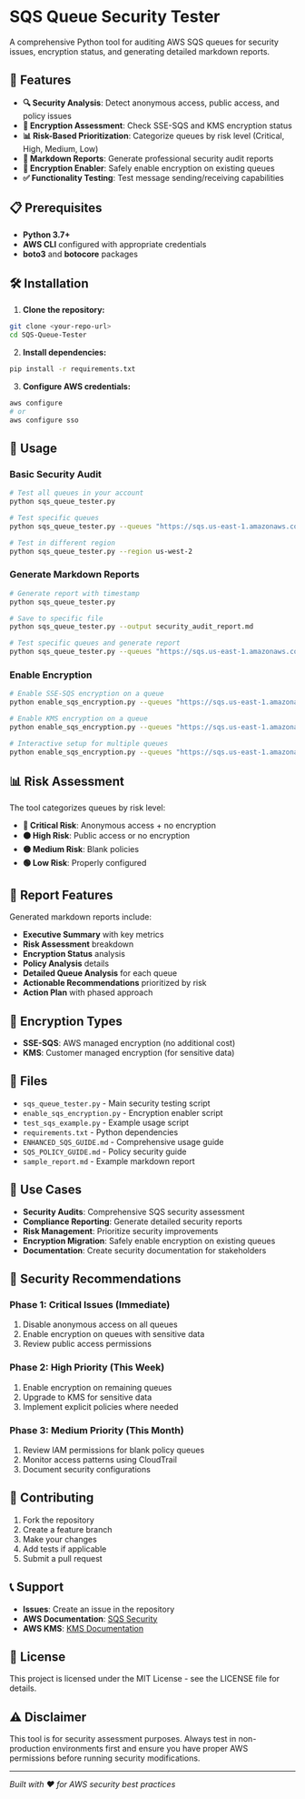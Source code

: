 # SQS Queue Security Tester

A comprehensive Python tool for auditing AWS SQS queues for security issues, encryption status, and generating detailed markdown reports.

## 🚀 Features

- **🔍 Security Analysis**: Detect anonymous access, public access, and policy issues
- **🔐 Encryption Assessment**: Check SSE-SQS and KMS encryption status
- **📊 Risk-Based Prioritization**: Categorize queues by risk level (Critical, High, Medium, Low)
- **📄 Markdown Reports**: Generate professional security audit reports
- **🔧 Encryption Enabler**: Safely enable encryption on existing queues
- **✅ Functionality Testing**: Test message sending/receiving capabilities

## 📋 Prerequisites

- **Python 3.7+**
- **AWS CLI** configured with appropriate credentials
- **boto3** and **botocore** packages

## 🛠️ Installation

1. **Clone the repository:**
```bash
git clone <your-repo-url>
cd SQS-Queue-Tester
```

2. **Install dependencies:**
```bash
pip install -r requirements.txt
```

3. **Configure AWS credentials:**
```bash
aws configure
# or
aws configure sso
```

## 🔧 Usage

### Basic Security Audit

```bash
# Test all queues in your account
python sqs_queue_tester.py

# Test specific queues
python sqs_queue_tester.py --queues "https://sqs.us-east-1.amazonaws.com/123456789012/my-queue"

# Test in different region
python sqs_queue_tester.py --region us-west-2
```

### Generate Markdown Reports

```bash
# Generate report with timestamp
python sqs_queue_tester.py

# Save to specific file
python sqs_queue_tester.py --output security_audit_report.md

# Test specific queues and generate report
python sqs_queue_tester.py --queues "https://sqs.us-east-1.amazonaws.com/123456789012/queue1" --output focused_report.md
```

### Enable Encryption

```bash
# Enable SSE-SQS encryption on a queue
python enable_sqs_encryption.py --queues "https://sqs.us-east-1.amazonaws.com/123456789012/my-queue"

# Enable KMS encryption on a queue
python enable_sqs_encryption.py --queues "https://sqs.us-east-1.amazonaws.com/123456789012/my-queue" --encryption-type kms --kms-key-id alias/my-key

# Interactive setup for multiple queues
python enable_sqs_encryption.py --queues "https://sqs.us-east-1.amazonaws.com/123456789012/queue1" "https://sqs.us-east-1.amazonaws.com/123456789012/queue2"
```

## 📊 Risk Assessment

The tool categorizes queues by risk level:

- **🔴 Critical Risk**: Anonymous access + no encryption
- **🟠 High Risk**: Public access or no encryption
- **🟡 Medium Risk**: Blank policies
- **🟢 Low Risk**: Properly configured

## 📄 Report Features

Generated markdown reports include:

- **Executive Summary** with key metrics
- **Risk Assessment** breakdown
- **Encryption Status** analysis
- **Policy Analysis** details
- **Detailed Queue Analysis** for each queue
- **Actionable Recommendations** prioritized by risk
- **Action Plan** with phased approach

## 🔐 Encryption Types

- **SSE-SQS**: AWS managed encryption (no additional cost)
- **KMS**: Customer managed encryption (for sensitive data)

## 📁 Files

- `sqs_queue_tester.py` - Main security testing script
- `enable_sqs_encryption.py` - Encryption enabler script
- `test_sqs_example.py` - Example usage script
- `requirements.txt` - Python dependencies
- `ENHANCED_SQS_GUIDE.md` - Comprehensive usage guide
- `SQS_POLICY_GUIDE.md` - Policy security guide
- `sample_report.md` - Example markdown report

## 🎯 Use Cases

- **Security Audits**: Comprehensive SQS security assessment
- **Compliance Reporting**: Generate detailed security reports
- **Risk Management**: Prioritize security improvements
- **Encryption Migration**: Safely enable encryption on existing queues
- **Documentation**: Create security documentation for stakeholders

## 🚨 Security Recommendations

### Phase 1: Critical Issues (Immediate)
1. Disable anonymous access on all queues
2. Enable encryption on queues with sensitive data
3. Review public access permissions

### Phase 2: High Priority (This Week)
1. Enable encryption on remaining queues
2. Upgrade to KMS for sensitive data
3. Implement explicit policies where needed

### Phase 3: Medium Priority (This Month)
1. Review IAM permissions for blank policy queues
2. Monitor access patterns using CloudTrail
3. Document security configurations

## 🤝 Contributing

1. Fork the repository
2. Create a feature branch
3. Make your changes
4. Add tests if applicable
5. Submit a pull request

## 📞 Support

- **Issues**: Create an issue in the repository
- **AWS Documentation**: [SQS Security](https://docs.aws.amazon.com/AWSSimpleQueueService/latest/SQSDeveloperGuide/sqs-security.html)
- **AWS KMS**: [KMS Documentation](https://docs.aws.amazon.com/kms/latest/developerguide/)

## 📄 License

This project is licensed under the MIT License - see the LICENSE file for details.

## ⚠️ Disclaimer

This tool is for security assessment purposes. Always test in non-production environments first and ensure you have proper AWS permissions before running security modifications.

---

*Built with ❤️ for AWS security best practices* 